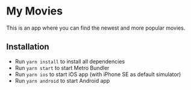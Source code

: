 # My Movies

This is an app where you can find the newest and more popular movies.

## Installation

- Run `yarn install` to install all dependencies
- Run `yarn start` to start Metro Bundler
- Run `yarn ios` to start iOS app (with iPhone SE as default simulator)
- Run `yarn android` to start Android app
